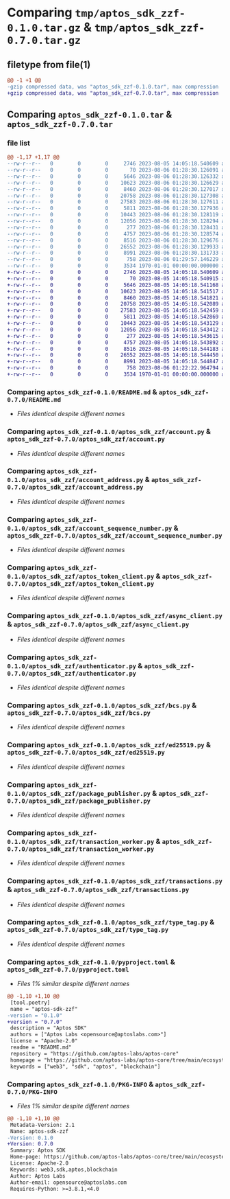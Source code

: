 # Comparing `tmp/aptos_sdk_zzf-0.1.0.tar.gz` & `tmp/aptos_sdk_zzf-0.7.0.tar.gz`

## filetype from file(1)

```diff
@@ -1 +1 @@
-gzip compressed data, was "aptos_sdk_zzf-0.1.0.tar", max compression
+gzip compressed data, was "aptos_sdk_zzf-0.7.0.tar", max compression
```

## Comparing `aptos_sdk_zzf-0.1.0.tar` & `aptos_sdk_zzf-0.7.0.tar`

### file list

```diff
@@ -1,17 +1,17 @@
--rw-r--r--   0        0        0     2746 2023-08-05 14:05:18.540609 aptos_sdk_zzf-0.1.0/README.md
--rw-r--r--   0        0        0       70 2023-08-06 01:28:30.126091 aptos_sdk_zzf-0.1.0/aptos_sdk_zzf/__init__.py
--rw-r--r--   0        0        0     5646 2023-08-06 01:28:30.126332 aptos_sdk_zzf-0.1.0/aptos_sdk_zzf/account.py
--rw-r--r--   0        0        0    10623 2023-08-06 01:28:30.126629 aptos_sdk_zzf-0.1.0/aptos_sdk_zzf/account_address.py
--rw-r--r--   0        0        0     8460 2023-08-06 01:28:30.127017 aptos_sdk_zzf-0.1.0/aptos_sdk_zzf/account_sequence_number.py
--rw-r--r--   0        0        0    20758 2023-08-06 01:28:30.127308 aptos_sdk_zzf-0.1.0/aptos_sdk_zzf/aptos_token_client.py
--rw-r--r--   0        0        0    27583 2023-08-06 01:28:30.127611 aptos_sdk_zzf-0.1.0/aptos_sdk_zzf/async_client.py
--rw-r--r--   0        0        0     5811 2023-08-06 01:28:30.127936 aptos_sdk_zzf-0.1.0/aptos_sdk_zzf/authenticator.py
--rw-r--r--   0        0        0    10443 2023-08-06 01:28:30.128119 aptos_sdk_zzf-0.1.0/aptos_sdk_zzf/bcs.py
--rw-r--r--   0        0        0    12056 2023-08-06 01:28:30.128294 aptos_sdk_zzf-0.1.0/aptos_sdk_zzf/ed25519.py
--rw-r--r--   0        0        0      277 2023-08-06 01:28:30.128431 aptos_sdk_zzf-0.1.0/aptos_sdk_zzf/metadata.py
--rw-r--r--   0        0        0     4757 2023-08-06 01:28:30.128574 aptos_sdk_zzf-0.1.0/aptos_sdk_zzf/package_publisher.py
--rw-r--r--   0        0        0     8516 2023-08-06 01:28:30.129676 aptos_sdk_zzf-0.1.0/aptos_sdk_zzf/transaction_worker.py
--rw-r--r--   0        0        0    26552 2023-08-06 01:28:30.129933 aptos_sdk_zzf-0.1.0/aptos_sdk_zzf/transactions.py
--rw-r--r--   0        0        0     8991 2023-08-06 01:28:30.131733 aptos_sdk_zzf-0.1.0/aptos_sdk_zzf/type_tag.py
--rw-r--r--   0        0        0      758 2023-08-06 01:29:57.146229 aptos_sdk_zzf-0.1.0/pyproject.toml
--rw-r--r--   0        0        0     3534 1970-01-01 00:00:00.000000 aptos_sdk_zzf-0.1.0/PKG-INFO
+-rw-r--r--   0        0        0     2746 2023-08-05 14:05:18.540609 aptos_sdk_zzf-0.7.0/README.md
+-rw-r--r--   0        0        0       70 2023-08-05 14:05:18.540915 aptos_sdk_zzf-0.7.0/aptos_sdk_zzf/__init__.py
+-rw-r--r--   0        0        0     5646 2023-08-05 14:05:18.541168 aptos_sdk_zzf-0.7.0/aptos_sdk_zzf/account.py
+-rw-r--r--   0        0        0    10623 2023-08-05 14:05:18.541517 aptos_sdk_zzf-0.7.0/aptos_sdk_zzf/account_address.py
+-rw-r--r--   0        0        0     8460 2023-08-05 14:05:18.541821 aptos_sdk_zzf-0.7.0/aptos_sdk_zzf/account_sequence_number.py
+-rw-r--r--   0        0        0    20758 2023-08-05 14:05:18.542089 aptos_sdk_zzf-0.7.0/aptos_sdk_zzf/aptos_token_client.py
+-rw-r--r--   0        0        0    27583 2023-08-05 14:05:18.542459 aptos_sdk_zzf-0.7.0/aptos_sdk_zzf/async_client.py
+-rw-r--r--   0        0        0     5811 2023-08-05 14:05:18.542869 aptos_sdk_zzf-0.7.0/aptos_sdk_zzf/authenticator.py
+-rw-r--r--   0        0        0    10443 2023-08-05 14:05:18.543129 aptos_sdk_zzf-0.7.0/aptos_sdk_zzf/bcs.py
+-rw-r--r--   0        0        0    12056 2023-08-05 14:05:18.543412 aptos_sdk_zzf-0.7.0/aptos_sdk_zzf/ed25519.py
+-rw-r--r--   0        0        0      277 2023-08-05 14:05:18.543615 aptos_sdk_zzf-0.7.0/aptos_sdk_zzf/metadata.py
+-rw-r--r--   0        0        0     4757 2023-08-05 14:05:18.543892 aptos_sdk_zzf-0.7.0/aptos_sdk_zzf/package_publisher.py
+-rw-r--r--   0        0        0     8516 2023-08-05 14:05:18.544183 aptos_sdk_zzf-0.7.0/aptos_sdk_zzf/transaction_worker.py
+-rw-r--r--   0        0        0    26552 2023-08-05 14:05:18.544450 aptos_sdk_zzf-0.7.0/aptos_sdk_zzf/transactions.py
+-rw-r--r--   0        0        0     8991 2023-08-05 14:05:18.544847 aptos_sdk_zzf-0.7.0/aptos_sdk_zzf/type_tag.py
+-rw-r--r--   0        0        0      758 2023-08-06 01:22:22.964794 aptos_sdk_zzf-0.7.0/pyproject.toml
+-rw-r--r--   0        0        0     3534 1970-01-01 00:00:00.000000 aptos_sdk_zzf-0.7.0/PKG-INFO
```

### Comparing `aptos_sdk_zzf-0.1.0/README.md` & `aptos_sdk_zzf-0.7.0/README.md`

 * *Files identical despite different names*

### Comparing `aptos_sdk_zzf-0.1.0/aptos_sdk_zzf/account.py` & `aptos_sdk_zzf-0.7.0/aptos_sdk_zzf/account.py`

 * *Files identical despite different names*

### Comparing `aptos_sdk_zzf-0.1.0/aptos_sdk_zzf/account_address.py` & `aptos_sdk_zzf-0.7.0/aptos_sdk_zzf/account_address.py`

 * *Files identical despite different names*

### Comparing `aptos_sdk_zzf-0.1.0/aptos_sdk_zzf/account_sequence_number.py` & `aptos_sdk_zzf-0.7.0/aptos_sdk_zzf/account_sequence_number.py`

 * *Files identical despite different names*

### Comparing `aptos_sdk_zzf-0.1.0/aptos_sdk_zzf/aptos_token_client.py` & `aptos_sdk_zzf-0.7.0/aptos_sdk_zzf/aptos_token_client.py`

 * *Files identical despite different names*

### Comparing `aptos_sdk_zzf-0.1.0/aptos_sdk_zzf/async_client.py` & `aptos_sdk_zzf-0.7.0/aptos_sdk_zzf/async_client.py`

 * *Files identical despite different names*

### Comparing `aptos_sdk_zzf-0.1.0/aptos_sdk_zzf/authenticator.py` & `aptos_sdk_zzf-0.7.0/aptos_sdk_zzf/authenticator.py`

 * *Files identical despite different names*

### Comparing `aptos_sdk_zzf-0.1.0/aptos_sdk_zzf/bcs.py` & `aptos_sdk_zzf-0.7.0/aptos_sdk_zzf/bcs.py`

 * *Files identical despite different names*

### Comparing `aptos_sdk_zzf-0.1.0/aptos_sdk_zzf/ed25519.py` & `aptos_sdk_zzf-0.7.0/aptos_sdk_zzf/ed25519.py`

 * *Files identical despite different names*

### Comparing `aptos_sdk_zzf-0.1.0/aptos_sdk_zzf/package_publisher.py` & `aptos_sdk_zzf-0.7.0/aptos_sdk_zzf/package_publisher.py`

 * *Files identical despite different names*

### Comparing `aptos_sdk_zzf-0.1.0/aptos_sdk_zzf/transaction_worker.py` & `aptos_sdk_zzf-0.7.0/aptos_sdk_zzf/transaction_worker.py`

 * *Files identical despite different names*

### Comparing `aptos_sdk_zzf-0.1.0/aptos_sdk_zzf/transactions.py` & `aptos_sdk_zzf-0.7.0/aptos_sdk_zzf/transactions.py`

 * *Files identical despite different names*

### Comparing `aptos_sdk_zzf-0.1.0/aptos_sdk_zzf/type_tag.py` & `aptos_sdk_zzf-0.7.0/aptos_sdk_zzf/type_tag.py`

 * *Files identical despite different names*

### Comparing `aptos_sdk_zzf-0.1.0/pyproject.toml` & `aptos_sdk_zzf-0.7.0/pyproject.toml`

 * *Files 1% similar despite different names*

```diff
@@ -1,10 +1,10 @@
 [tool.poetry]
 name = "aptos-sdk-zzf"
-version = "0.1.0"
+version = "0.7.0"
 description = "Aptos SDK"
 authors = ["Aptos Labs <opensource@aptoslabs.com>"]
 license = "Apache-2.0"
 readme = "README.md"
 repository = "https://github.com/aptos-labs/aptos-core"
 homepage = "https://github.com/aptos-labs/aptos-core/tree/main/ecosystem/python/sdk"
 keywords = ["web3", "sdk", "aptos", "blockchain"]
```

### Comparing `aptos_sdk_zzf-0.1.0/PKG-INFO` & `aptos_sdk_zzf-0.7.0/PKG-INFO`

 * *Files 1% similar despite different names*

```diff
@@ -1,10 +1,10 @@
 Metadata-Version: 2.1
 Name: aptos-sdk-zzf
-Version: 0.1.0
+Version: 0.7.0
 Summary: Aptos SDK
 Home-page: https://github.com/aptos-labs/aptos-core/tree/main/ecosystem/python/sdk
 License: Apache-2.0
 Keywords: web3,sdk,aptos,blockchain
 Author: Aptos Labs
 Author-email: opensource@aptoslabs.com
 Requires-Python: >=3.8.1,<4.0
```

